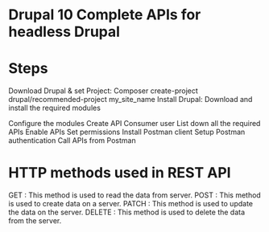 # Drupal 10 Complete APIs for headless Drupal

# Steps
Download Drupal & set Project:
            Composer create-project drupal/recommended-project my_site_name
Install Drupal:
Download and install the required modules


Configure the modules
Create API Consumer user
List down all the required APIs
Enable APIs
Set permissions
Install Postman client
Setup Postman authentication
Call APIs from Postman


# HTTP methods used in REST API
GET : This method is used to read the data from server.
POST : This method is used to create data on a server.
PATCH : This method is used to update the data on the server.
DELETE : This method is used to delete the data from the server.


